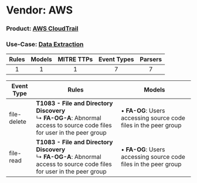 Vendor: AWS
===========
### Product: [AWS CloudTrail](../ds_aws_aws_cloudtrail.md)
### Use-Case: [Data Extraction](../../../../UseCases/uc_data_extraction.md)

| Rules | Models | MITRE TTPs | Event Types | Parsers |
|:-----:|:------:|:----------:|:-----------:|:-------:|
|   1   |   1    |     1      |      7      |    7    |

| Event Type  | Rules                                                                                                                             | Models                                                               |
| ----------- | --------------------------------------------------------------------------------------------------------------------------------- | -------------------------------------------------------------------- |
| file-delete | <b>T1083 - File and Directory Discovery</b><br> ↳ <b>FA-OG-A</b>: Abnormal access to source code files for user in the peer group |  • <b>FA-OG</b>: Users accessing source code files in the peer group |
| file-read   | <b>T1083 - File and Directory Discovery</b><br> ↳ <b>FA-OG-A</b>: Abnormal access to source code files for user in the peer group |  • <b>FA-OG</b>: Users accessing source code files in the peer group |